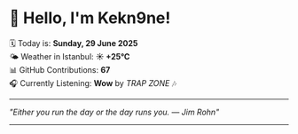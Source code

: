 # 👋 Hello, I'm Kekn9ne!

🗓️ Today is: **Sunday, 29 June 2025**  
🌤️ Weather in Istanbul: **☀️   +25°C**  
📊 GitHub Contributions: **67**  
🎧 Currently Listening: **Wow** by *TRAP ZONE* 🎶

---

_"Either you run the day or the day runs you. — *Jim Rohn*"_

---
